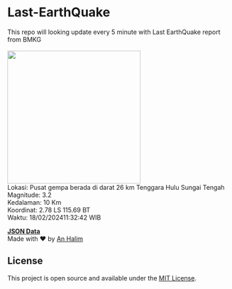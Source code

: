 # Last-EarthQuake
This repo will looking update every 5 minute with Last EarthQuake report from BMKG
<br>
<br>
<img src="https://static.bmkg.go.id/20240218113242.mmi.jpg" width="300"/>
<br>
Lokasi: Pusat gempa berada di darat 26 km Tenggara Hulu Sungai Tengah <br>
Magnitude: 3.2 <br>
Kedalaman: 10 Km <br>
Koordinat: 2.78 LS 115.69 BT <br>
Waktu: 18/02/202411:32:42 WIB <br>

<a href="./data/data.json">**JSON Data**</a>
<br>
Made with ❤️ by <a href="https://github.com/an-halim">An Halim</a>
## License

This project is open source and available under the [MIT License](LICENSE).
